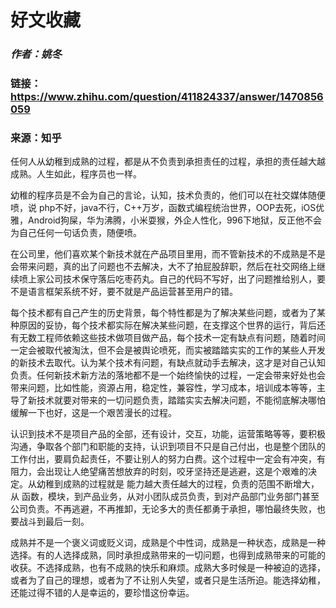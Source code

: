 # 好文收藏

### _作者：姚冬_
### 链接：https://www.zhihu.com/question/411824337/answer/1470856059
### 来源：知乎

任何人从幼稚到成熟的过程，都是从不负责到承担责任的过程，承担的责任越大越成熟。人生如此，程序员也一样。  

幼稚的程序员是不会为自己的言论，认知，技术负责的，他们可以在社交媒体随便喷，说 php不好，java不行，C++万岁，函数式编程统治世界，OOP去死，iOS优雅，Android狗屎，华为沸腾，小米耍猴，外企人性化，996下地狱，反正他不会为自己任何一句话负责，随便喷。  

在公司里，他们喜欢某个新技术就在产品项目里用，而不管新技术的不成熟是不是会带来问题，真的出了问题也不去解决，大不了拍屁股辞职，然后在社交网络上继续喷上家公司技术保守落后吃枣药丸。自己的代码不写好，出了问题推给别人，要不是语言框架系统不好，要不就是产品运营甚至用户的错。  

每个技术都有自己产生的历史背景，每个特性都是为了解决某些问题，或者为了某种原因的妥协，每个技术都实际在解决某些问题，在支撑这个世界的运行，背后还有无数工程师依赖这些技术做项目做产品，每个技术一定有缺点有问题，随着时间一定会被取代被淘汰，但不会是被舆论喷死，而实被踏踏实实的工作的某些人开发的新技术去取代。认为某个技术有问题，有缺点就动手去解决，这才是对自己认知负责。任何新技术新方法的落地都不是一个始终愉快的过程，一定会带来好处也会带来问题，比如性能，资源占用，稳定性，兼容性，学习成本，培训成本等等，主导了新技术就要对带来的一切问题负责，踏踏实实去解决问题，不能彻底解决哪怕缓解一下也好，这是一个艰苦漫长的过程。  

认识到技术不是项目产品的全部，还有设计，交互，功能，运营策略等等，要积极沟通，争取各个部门和职能的支持，认识到项目不只是自己付出，也是整个团队的工作付出，要肩负起责任，不要让别人的努力白费。这个过程中一定会有冲突，有阻力，会出现让人绝望痛苦想放弃的时刻，咬牙坚持还是逃避，这是个艰难的决定。从幼稚到成熟的过程就是 能力越大责任越大的过程，负责的范围不断增大，从 函数，模块，到产品业务，从对小团队成员负责，到对产品部门业务部门甚至公司负责。不再逃避，不再推卸，无论多大的责任都勇于承担，哪怕最终失败，也要战斗到最后一刻。  

成熟并不是一个褒义词或贬义词，成熟是个中性词，成熟是一种状态，成熟是一种选择。有的人选择成熟，同时承担成熟带来的一切问题，也得到成熟带来的可能的收获。不选择成熟，也有不成熟的快乐和麻烦。成熟大多时候是一种被迫的选择，或者为了自己的理想，或者为了不让别人失望，或者只是生活所迫。能选择幼稚，还能过得不错的人是幸运的，要珍惜这份幸运。 